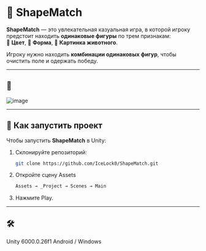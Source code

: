 # 🧩 ShapeMatch

**ShapeMatch** — это увлекательная казуальная игра, в которой игроку предстоит находить **одинаковые фигуры** по трем признакам:  
🎨 **Цвет**, 🔷 **Форма**, 🐾 **Картинка животного**.

Игроку нужно находить **комбинации одинаковых фигур**, чтобы очистить поле и одержать победу.

---

## 📸

![image](https://github.com/user-attachments/assets/5f728cd7-8338-46ae-9bc9-26ac2a124aba)

---

## 🚀 Как запустить проект

Чтобы запустить **ShapeMatch** в Unity:

1. Склонируйте репозиторий:
   ```bash
   git clone https://github.com/IceLock0/ShapeMatch.git
3. Откройте сцену Assets
   ```bash
   Assets → _Project → Scenes → Main
4. Нажмите Play.

---

## 🛠
Unity 6000.0.26f1
Android / Windows 
